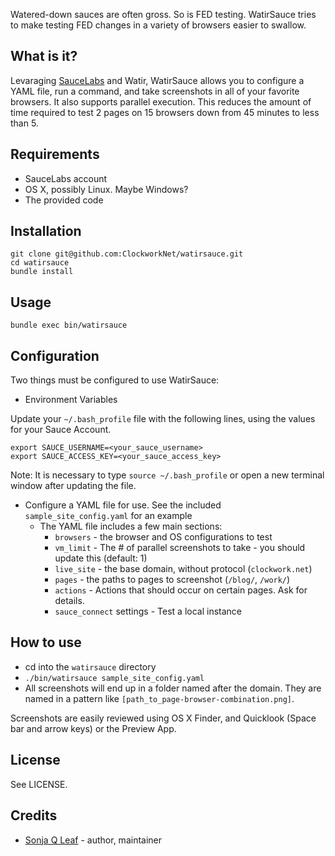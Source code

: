 Watered-down sauces are often gross. So is FED testing. WatirSauce tries to make testing FED changes in a variety of browsers easier to swallow. 

## What is it?

Levaraging [SauceLabs](https://saucelabs.com) and Watir, WatirSauce allows you to configure a YAML file, run a command, and take screenshots in all of your favorite browsers. It also supports parallel execution. This reduces the amount of time required to test 2 pages on 15 browsers down from 45 minutes to less than 5.

## Requirements

* SauceLabs account
* OS X, possibly Linux. Maybe Windows?
* The provided code

## Installation

```
git clone git@github.com:ClockworkNet/watirsauce.git
cd watirsauce
bundle install
```

## Usage

```
bundle exec bin/watirsauce
```

## Configuration

Two things must be configured to use WatirSauce:

* Environment Variables

Update your `~/.bash_profile` file with the following lines, using the values for your Sauce Account.

    export SAUCE_USERNAME=<your_sauce_username>
    export SAUCE_ACCESS_KEY=<your_sauce_access_key>

Note: It is necessary to type `source ~/.bash_profile` or open a new terminal window after updating the file.

  * Configure a YAML file for use. See the included `sample_site_config.yaml` for an example
      * The YAML file includes a few main sections:
        * `browsers` - the browser and OS configurations to test
        * `vm_limit` - The # of parallel screenshots to take - you should update this (default: 1)
        * `live_site` - the base domain, without protocol (`clockwork.net`)
        * `pages` - the paths to pages to screenshot (`/blog/`, `/work/`)
        * `actions` - Actions that should occur on certain pages. Ask for details.
        * `sauce_connect` settings - Test a local instance

## How to use
* cd into the `watirsauce` directory
* `./bin/watirsauce sample_site_config.yaml`
* All screenshots will end up in a folder named after the domain. They are named in a pattern like `[path_to_page-browser-combination.png]`.

Screenshots are easily reviewed using OS X Finder, and Quicklook (Space bar and arrow keys) or the Preview App.

## License

See LICENSE.

## Credits

 * [Sonja Q Leaf](https://github.com/sonjaq) - author, maintainer
